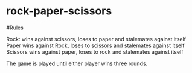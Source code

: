 # rock-paper-scissors

#Rules

Rock: wins against scissors, loses to paper and stalemates against itself
Paper wins against Rock, loses to scissors and stalemates against itself
Scissors wins against paper, loses to rock and stalemates against itself

The game is played until either player wins three rounds.
